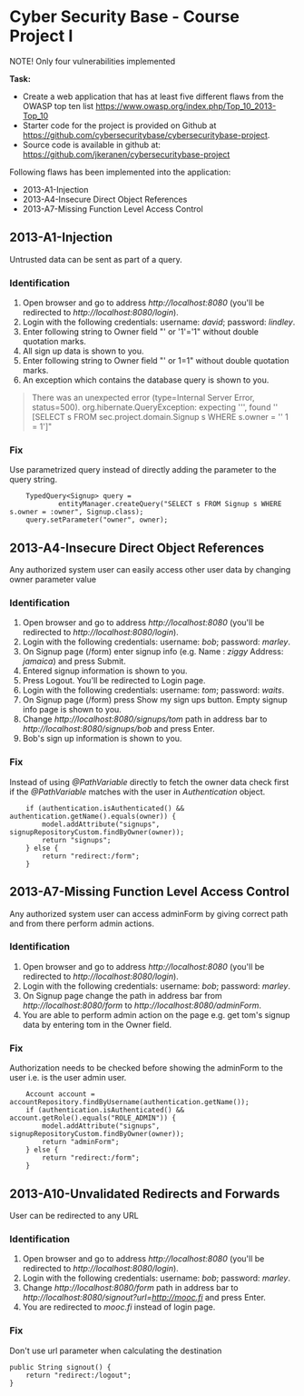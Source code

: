 # Cyber Security Base - Course Project I 

NOTE! Only four vulnerabilities implemented
 
**Task:**
- Create a web application that has at least five different flaws from the OWASP top ten list 
  https://www.owasp.org/index.php/Top_10_2013-Top_10 
- Starter code for the project is provided on Github at https://github.com/cybersecuritybase/cybersecuritybase-project.
- Source code is available in github at: https://github.com/jkeranen/cybersecuritybase-project

Following flaws has been implemented into the application:
- 2013-A1-Injection
- 2013-A4-Insecure Direct Object References
- 2013-A7-Missing Function Level Access Control

## 2013-A1-Injection
Untrusted data can be sent as part of a query.
### Identification
1. Open browser and go to address *http://localhost:8080* (you'll be redirected to *http://localhost:8080/login*).
2. Login with the following credentials: username: *david*; password: *lindley*.
3. Enter following string to Owner field "' or '1'='1" without double quotation marks.
4. All sign up data is shown to you. 
5. Enter following string to Owner field "' or 1=1" without double quotation marks.
6. An exception which contains the database query is shown to you.
>There was an unexpected error (type=Internal Server Error, status=500).
>org.hibernate.QueryException: expecting ''', found '<EOF>' [SELECT s FROM sec.project.domain.Signup s WHERE s.owner = '' 1 = 1']" 
### Fix
Use parametrized query instead of directly adding the parameter to the query string. 
 
        TypedQuery<Signup> query =
                entityManager.createQuery("SELECT s FROM Signup s WHERE s.owner = :owner", Signup.class);
        query.setParameter("owner", owner);

## 2013-A4-Insecure Direct Object References
Any authorized system user can easily access other user data by changing owner parameter value
### Identification
1. Open browser and go to address *http://localhost:8080* (you'll be redirected to *http://localhost:8080/login*).
2. Login with the following credentials: username: *bob*; password: *marley*.
3. On Signup page (/form) enter signup info (e.g. Name : *ziggy* Address: *jamaica*) and press Submit.
4. Entered signup information is shown to you. 
5. Press Logout. You'll be redirected to Login page.
6. Login with the following credentials: username: *tom*; password: *waits*.
7. On Signup page (/form) press Show my sign ups button. Empty signup info page is shown to you.
8. Change *http://localhost:8080/signups/tom* path in address bar to *http://localhost:8080/signups/bob* and press Enter.    
9. Bob's sign up information is shown to you.
### Fix
Instead of using *@PathVariable* directly to fetch the owner data check first if the *@PathVariable* 
matches with the user in *Authentication* object.

        if (authentication.isAuthenticated() && authentication.getName().equals(owner)) {
            model.addAttribute("signups", signupRepositoryCustom.findByOwner(owner));
            return "signups";
        } else {
            return "redirect:/form";
        }
## 2013-A7-Missing Function Level Access Control
Any authorized system user can access adminForm by giving correct path and from there perform admin actions.
### Identification
1. Open browser and go to address *http://localhost:8080* (you'll be redirected to *http://localhost:8080/login*).
2. Login with the following credentials: username: *bob*; password: *marley*.
3. On Signup page change the path in address bar from *http://localhost:8080/form* to *http://localhost:8080/adminForm*.
4. You are able to perform admin action on the page e.g. get tom's signup data by entering tom in the Owner field. 
### Fix
Authorization needs to be checked before showing the adminForm to the user i.e. is the user admin user.

        Account account = accountRepository.findByUsername(authentication.getName());
        if (authentication.isAuthenticated() && account.getRole().equals("ROLE_ADMIN")) {
            model.addAttribute("signups", signupRepositoryCustom.findByOwner(owner));
            return "adminForm";
        } else {
            return "redirect:/form";
        }

## 2013-A10-Unvalidated Redirects and Forwards
User can be redirected to any URL
### Identification
1. Open browser and go to address *http://localhost:8080* (you'll be redirected to *http://localhost:8080/login*).
2. Login with the following credentials: username: *bob*; password: *marley*.
3. Change *http://localhost:8080/form* path in address bar to *http://localhost:8080/signout?url=http://mooc.fi* and press Enter.
4. You are redirected to *mooc.fi* instead of login page.
### Fix
Don't use url parameter when calculating the destination
 
    public String signout() {
        return "redirect:/logout";
    }

